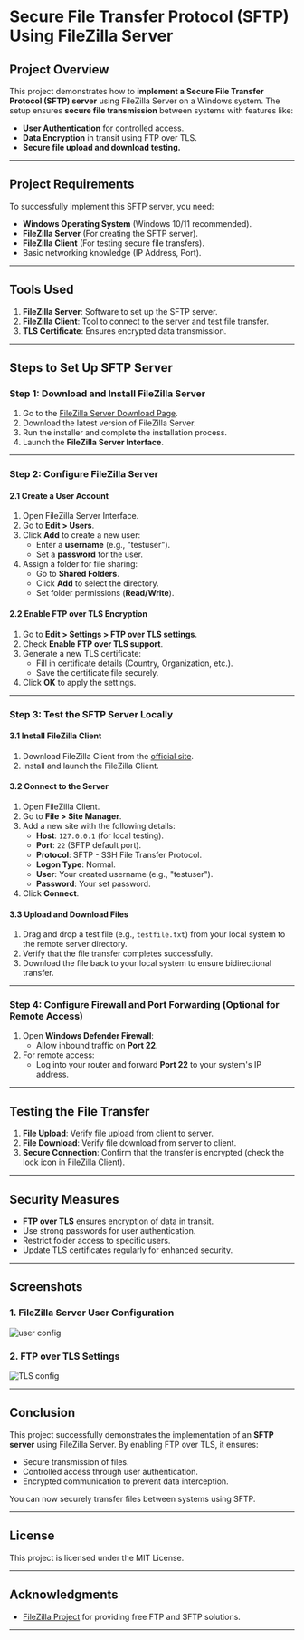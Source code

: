 # Secure File Transfer Protocol (SFTP) Using FileZilla Server

## Project Overview
This project demonstrates how to **implement a Secure File Transfer Protocol (SFTP) server** using FileZilla Server on a Windows system. The setup ensures **secure file transmission** between systems with features like:

- **User Authentication** for controlled access.
- **Data Encryption** in transit using FTP over TLS.
- **Secure file upload and download testing.**

---

## Project Requirements
To successfully implement this SFTP server, you need:
- **Windows Operating System** (Windows 10/11 recommended).
- **FileZilla Server** (For creating the SFTP server).
- **FileZilla Client** (For testing secure file transfers).
- Basic networking knowledge (IP Address, Port).

---

## Tools Used
1. **FileZilla Server**: Software to set up the SFTP server.
2. **FileZilla Client**: Tool to connect to the server and test file transfer.
3. **TLS Certificate**: Ensures encrypted data transmission.

---

## Steps to Set Up SFTP Server

### Step 1: Download and Install FileZilla Server
1. Go to the [FileZilla Server Download Page](https://filezilla-project.org/download.php?type=server).
2. Download the latest version of FileZilla Server.
3. Run the installer and complete the installation process.
4. Launch the **FileZilla Server Interface**.

---

### Step 2: Configure FileZilla Server

#### 2.1 Create a User Account
1. Open FileZilla Server Interface.
2. Go to **Edit > Users**.
3. Click **Add** to create a new user:
   - Enter a **username** (e.g., "testuser").
   - Set a **password** for the user.
4. Assign a folder for file sharing:
   - Go to **Shared Folders**.
   - Click **Add** to select the directory.
   - Set folder permissions (**Read/Write**).

#### 2.2 Enable FTP over TLS Encryption
1. Go to **Edit > Settings > FTP over TLS settings**.
2. Check **Enable FTP over TLS support**.
3. Generate a new TLS certificate:
   - Fill in certificate details (Country, Organization, etc.).
   - Save the certificate file securely.
4. Click **OK** to apply the settings.

---

### Step 3: Test the SFTP Server Locally

#### 3.1 Install FileZilla Client
1. Download FileZilla Client from the [official site](https://filezilla-project.org/download.php?type=client).
2. Install and launch the FileZilla Client.

#### 3.2 Connect to the Server
1. Open FileZilla Client.
2. Go to **File > Site Manager**.
3. Add a new site with the following details:
   - **Host**: `127.0.0.1` (for local testing).
   - **Port**: `22` (SFTP default port).
   - **Protocol**: SFTP - SSH File Transfer Protocol.
   - **Logon Type**: Normal.
   - **User**: Your created username (e.g., "testuser").
   - **Password**: Your set password.
4. Click **Connect**.

#### 3.3 Upload and Download Files
1. Drag and drop a test file (e.g., `testfile.txt`) from your local system to the remote server directory.
2. Verify that the file transfer completes successfully.
3. Download the file back to your local system to ensure bidirectional transfer.

---

### Step 4: Configure Firewall and Port Forwarding (Optional for Remote Access)
1. Open **Windows Defender Firewall**:
   - Allow inbound traffic on **Port 22**.
2. For remote access:
   - Log into your router and forward **Port 22** to your system's IP address.

---

## Testing the File Transfer
1. **File Upload**: Verify file upload from client to server.
2. **File Download**: Verify file download from server to client.
3. **Secure Connection**: Confirm that the transfer is encrypted (check the lock icon in FileZilla Client).

---

## Security Measures
- **FTP over TLS** ensures encryption of data in transit.
- Use strong passwords for user authentication.
- Restrict folder access to specific users.
- Update TLS certificates regularly for enhanced security.

---

## Screenshots

### 1. FileZilla Server User Configuration
![user config](https://github.com/user-attachments/assets/a2659c68-65b1-426c-a245-ad73cf055d88)


### 2. FTP over TLS Settings
![TLS config](https://github.com/user-attachments/assets/57b99be2-ffed-41be-ba55-5424e57229b0)


---

## Conclusion
This project successfully demonstrates the implementation of an **SFTP server** using FileZilla Server. By enabling FTP over TLS, it ensures:
- Secure transmission of files.
- Controlled access through user authentication.
- Encrypted communication to prevent data interception.

You can now securely transfer files between systems using SFTP.

---

## License
This project is licensed under the MIT License.

---

## Acknowledgments
- [FileZilla Project](https://filezilla-project.org/) for providing free FTP and SFTP solutions.

---

